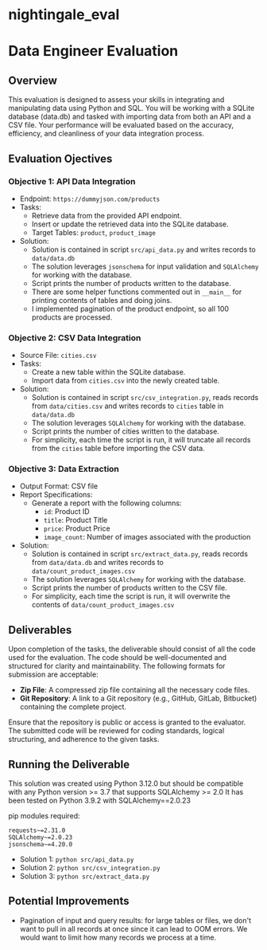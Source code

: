 # nightingale_eval

# Data Engineer Evaluation

## Overview
This evaluation is designed to assess your skills in integrating and manipulating data using Python and SQL. 
You will be working with a SQLite database (data.db) and tasked with importing data from both an API and a CSV file. 
Your performance will be evaluated based on the accuracy, efficiency, and cleanliness of your data integration process.

## Evaluation Ojectives
### Objective 1: API Data Integration
- Endpoint: `https://dummyjson.com/products`
- Tasks:
    - Retrieve data from the provided API endpoint.
    - Insert or update the retrieved data into the SQLite database.
    - Target Tables: `product`, `product_image`
- Solution:
    - Solution is contained in script `src/api_data.py` and writes records to `data/data.db`
    - The solution leverages `jsonschema` for input validation and `SQLAlchemy` for working with the database. 
    - Script prints the number of products written to the database.
    - There are some helper functions commented out in `__main__` for printing contents of tables and doing joins.
    - I implemented pagination of the product endpoint, so all 100 products are processed.

### Objective 2: CSV Data Integration
- Source File: `cities.csv`
- Tasks:
    - Create a new table within the SQLite database.
    - Import data from `cities.csv` into the newly created table.
- Solution:
    - Solution is contained in script `src/csv_integration.py`, reads records from `data/cities.csv` and writes records to `cities` table in `data/data.db`
    - The solution leverages `SQLAlchemy` for working with the database. 
    - Script prints the number of cities written to the database.
    - For simplicity, each time the script is run, it will truncate all records from the `cities` table before importing the CSV data.


### Objective 3: Data Extraction
- Output Format: CSV file
- Report Specifications:
    - Generate a report with the following columns:
        - `id`: Product ID
        - `title`: Product Title
        - `price`: Product Price
        - `image_count`: Number of images associated with the production
- Solution:
    - Solution is contained in script `src/extract_data.py`, reads records from `data/data.db` and writes records to `data/count_product_images.csv`
    - The solution leverages `SQLAlchemy` for working with the database. 
    - Script prints the number of products written to the CSV file.
    - For simplicity, each time the script is run, it will overwrite the contents of `data/count_product_images.csv`

## Deliverables

Upon completion of the tasks, the deliverable should consist of all the code used for the evaluation.
The code should be well-documented and structured for clarity and maintainability.
The following formats for submission are acceptable:

- **Zip File**: A compressed zip file containing all the necessary code files.
- **Git Repository**: A link to a Git repository (e.g., GitHub, GitLab, Bitbucket) containing the complete project.

Ensure that the repository is public or access is granted to the evaluator.
The submitted code will be reviewed for coding standards, logical structuring,
and adherence to the given tasks.

## Running the Deliverable

This solution was created using Python 3.12.0 but should be compatible with any Python version >= 3.7 that supports SQLAlchemy >= 2.0
It has been tested on Python 3.9.2 with SQLAlchemy==2.0.23

pip modules required:
```
requests~=2.31.0
SQLAlchemy~=2.0.23
jsonschema~=4.20.0
```

- Solution 1: `python src/api_data.py`
- Solution 2: `python src/csv_integration.py`
- Solution 3: `python src/extract_data.py`

## Potential Improvements

- Pagination of input and query results: for large tables or files, we don't want to pull in all records at once since it can lead to OOM errors. We would want to limit how many records we process at a time.